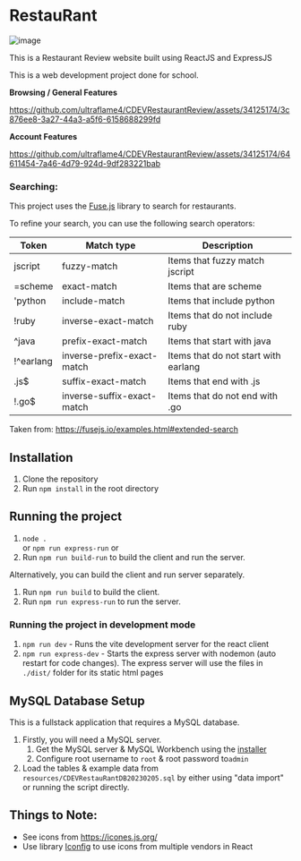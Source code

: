# RestauRant

![image](https://user-images.githubusercontent.com/34125174/231458566-f7089fa4-9f4f-44ce-93c7-30b9dc3a14c2.png)

This is a Restaurant Review website built using ReactJS and ExpressJS

This is a web development project done for school.

**Browsing / General Features**

https://github.com/ultraflame4/CDEVRestaurantReview/assets/34125174/3c876ee8-3a27-44a3-a5f6-6158688299fd

**Account Features**

https://github.com/ultraflame4/CDEVRestaurantReview/assets/34125174/64611454-7a46-4d79-924d-9df283221bab


### Searching:

This project uses the [Fuse.js](https://fusejs.io/) library to search for restaurants.

To refine your search, you can use the following search operators:

| Token     | Match type                 | Description                          |
|-----------|----------------------------|--------------------------------------|
| jscript   | fuzzy-match                | Items that fuzzy match jscript       |
| =scheme   | exact-match                | Items that are scheme                |
| 'python   | include-match              | Items that include python            |
| !ruby     | inverse-exact-match        | Items that do not include ruby       |
| ^java     | prefix-exact-match         | Items that start with java           |
| !^earlang | inverse-prefix-exact-match | Items that do not start with earlang |
| .js$      | suffix-exact-match         | Items that end with .js              |
| !.go$     | inverse-suffix-exact-match | Items that do not end with .go       |

Taken from: https://fusejs.io/examples.html#extended-search

## Installation

1. Clone the repository
2. Run `npm install` in the root directory

## Running the project

1. `node .`<br/> or `npm run express-run`
   or
2. Run `npm run build-run` to build the client and run the server.

Alternatively, you can build the client and run server separately.

1. Run `npm run build` to build the client.
2. Run `npm run express-run` to run the server.

### Running the project in development mode

1. `npm run dev` - Runs the vite development server for the react client
2. `npm run express-dev` - Starts the express server with nodemon (auto restart for code changes).
   The express server will use the files in `./dist/` folder for its static html pages

## MySQL Database Setup

This is a fullstack application that requires a MySQL database.

1. Firstly, you will need a MySQL server.
    1. Get the MySQL server & MySQL Workbench using the [installer](https://dev.mysql.com/downloads/installer/)
    2. Configure root username to `root` & root password to`admin`
3. Load the tables & example data from `resources/CDEVRestauRantDB20230205.sql` by either using "data import" or running the script directly.

## Things to Note:

- See icons from https://icones.js.org/
- Use library [Iconfig](https://docs.iconify.design/iconify-icon/react.html) to use icons from multiple vendors in React
